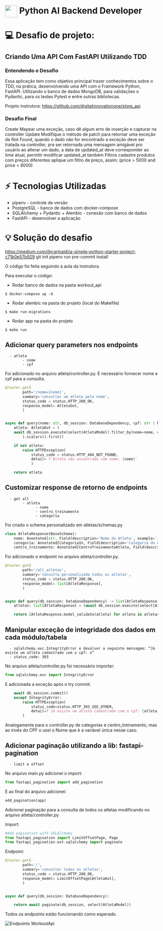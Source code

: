 <h1>
    <a href="https://www.dio.me/">
     <img align="center" width="40px" src="https://hermes.digitalinnovation.one/assets/diome/logo-minimized.png"></a>
    <span> Python AI Backend Developer </span>
</h1>


# :computer: Desafio de projeto:

## Criando Uma API Com FastAPI Utilizando TDD

### Entendendo o Desafio

Essa aplicação tem como objetivo principal trazer conhecimentos sobre o TDD, na prática, desenvolvendo uma API com o Framework Python, FastAPI. Utilizando o banco de dados MongoDB, para validações o Pydantic, para os testes Pytest e entre outras bibliotecas.

Projeto instrutora:
https://github.com/digitalinnovationone/store_api

### Desafio Final
Create
Mapear uma exceção, caso dê algum erro de inserção e capturar na controller
Update
Modifique o método de patch para retornar uma exceção de Not Found, quando o dado não for encontrado
a exceção deve ser tratada na controller, pra ser retornada uma mensagem amigável pro usuário
ao alterar um dado, a data de updated_at deve corresponder ao time atual, permitir modificar updated_at também
Filtros
cadastre produtos com preços diferentes
aplique um filtro de preço, assim: (price > 5000 and price < 8000)

# :zap:  Tecnologias Utilizadas

- pipenv - controle de versão
- PostgreSQL - banco de dados com docker-compose
- SQLAlchemy + Pydantic + Alembic - conexão com banco de dados
- FastAPI - desenvolver a aplicação

# :bulb: Solução do desafio

https://medium.com/@cgrinaldi/a-simple-python-starter-project-c71b0e57b929
git init
pipenv run pre-commit install

O código foi feita seguindo a aula da instrutora.

Para executar o código:

- Rodar banco de dados na pasta workout_api

```console
$ docker-compose up -d
```

- Rodar alembic na pasta do projeto (local do Makefile)

```console
$ make run-migrations
```

- Rodar app na pasta do projeto

```console
$ make run
```

## Adicionar query parameters nos endpoints

      - atleta
            - nome
            - cpf

Foi adicionado no arquivo atleta/controller.py. É necessário fornecer nome e cpf para a consulta.

```python
@router.get(
        path='/nome={nome}',
        summary='consultar um atleta pelo nome',
        status_code = status.HTTP_200_OK,
        response_model= AtletaOut,
        )


async def query(nome: str, db_session: DatabaseDependency, cpf: str | None = None) -> AtletaOut:
    atleta: AtletaOut = (
    await db_session.execute(select(AtletaModel).filter_by(nome=nome, cpf=cpf))
        ).scalars().first()

    if not atleta:
        raise HTTPException(
            status_code = status.HTTP_404_NOT_FOUND,
            detail= f'Atleta não encontrado com nome: {nome}'
            )

    return atleta
```

## Customizar response de retorno de endpoints

      - get all
            - atleta
                  - nome
                  - centro_treinamento
                  - categoria

Foi criado o schema personalizado em atletas/schemas.py

```python
class AtletaResponse(BaseSchema):
    nome: Annotated[str, Field(description='Nome do Atleta', example='Joao', max_length=50)]
    categoria: Annotated[CategoriaIn, Field(description='Categoria do Atleta')]
    centro_treinamento: Annotated[CentroTreinamentoAtleta, Field(description='Centro de treinamento do Atleta')]
```

Foi adicionado o endpoint no arquivo atleta/controller.py.

```python
@router.get(
        path='/all_atletas',
        summary='consulta personalizada todos os atletas',
        status_code = status.HTTP_200_OK,
        response_model= list[AtletaResponse],
        )


async def query(db_session: DatabaseDependency) -> list[AtletaResponse]:
    atletas: list[AtletaResponse] = (await db_session.execute(select(AtletaModel))).scalars().all()

    return [AtletaResponse.model_validate(atleta) for atleta in atletas]
```

## Manipular exceção de integridade dos dados em cada módulo/tabela

      - sqlalchemy.exc.IntegrityError e devolver a seguinte mensagem: “Já existe um atleta cadastrado com o cpf: x”
      - status_code: 303

No arquivo atleta/controller.py foi necessário importar:

```python
from sqlalchemy.exc import IntegrityError
```

E adicionada a exceção após o try commit.

```python
    await db_session.commit()
    except IntegrityError:
        raise HTTPException(
            status_code=status.HTTP_303_SEE_OTHER,
            detail=f'Já existe um atleta cadastrado com o cpf: {atleta_in.cpf}'
        )
```
Analogamente para o controller.py de categorias e centro_treinamento, mas ao invés do CPF o usei o Nome que é a variável única nesse caso.

## Adicionar paginação utilizando a lib: fastapi-pagination

      - limit e offset

No arquivo main.py adicionei o import:

```python
from fastapi_pagination import add_pagination
```
E ao final do arquivo adicionei:

```python
add_pagination(app)
```

Adicionei paginação para a consulta de todos os atletas modificando no arquivo atleta/controller.py

Import:

```python
#Add pagination with SQLAlchemy
from fastapi_pagination import LimitOffsetPage, Page
from fastapi_pagination.ext.sqlalchemy import paginate
```
Endpoint:

```python
@router.get(
        path='/',
        summary='consultar todos os atletas',
        status_code = status.HTTP_200_OK,
        response_model= LimitOffsetPage[AtletaOut],
        )


async def query(db_session: DatabaseDependency):

    return await paginate(db_session, select(AtletaModel))
```

Todos os endpoints estão funcionando como esperado.

<img src="endpoints.png" alt="Endpoints WorkoutApi" >

